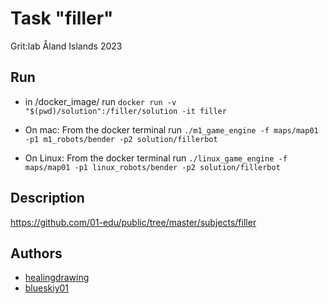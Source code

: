 # Task "filler"
Grit:lab Åland Islands 2023

## Run 
-  in /docker_image/ run 
    `docker run -v "$(pwd)/solution":/filler/solution -it filler`
- On mac: From the docker terminal run ``./m1_game_engine -f maps/map01 -p1 m1_robots/bender -p2 solution/fillerbot``

- On Linux: From the docker terminal run ``./linux_game_engine -f maps/map01 -p1 linux_robots/bender -p2 solution/fillerbot``

## Description
https://github.com/01-edu/public/tree/master/subjects/filler

## Authors
- [healingdrawing](https://healingdrawing.github.io)
- [blueskiy01](https://github.com/blueskiy01)
